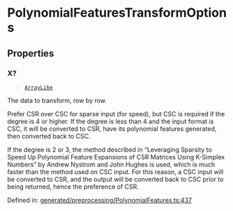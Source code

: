 # PolynomialFeaturesTransformOptions

## Properties

### X?

> [`ArrayLike`](../types/ArrayLike.md)

The data to transform, row by row.

Prefer CSR over CSC for sparse input (for speed), but CSC is required if the degree is 4 or higher. If the degree is less than 4 and the input format is CSC, it will be converted to CSR, have its polynomial features generated, then converted back to CSC.

If the degree is 2 or 3, the method described in “Leveraging Sparsity to Speed Up Polynomial Feature Expansions of CSR Matrices Using K-Simplex Numbers” by Andrew Nystrom and John Hughes is used, which is much faster than the method used on CSC input. For this reason, a CSC input will be converted to CSR, and the output will be converted back to CSC prior to being returned, hence the preference of CSR.

Defined in:  [generated/preprocessing/PolynomialFeatures.ts:437](https://github.com/transitive-bullshit/scikit-learn-ts/blob/b59c1ff/packages/sklearn/src/generated/preprocessing/PolynomialFeatures.ts#L437)
